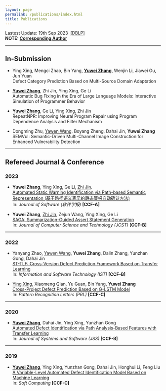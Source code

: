 ```yaml
---
layout: page
permalink: /publications/index.html
title: Publications
---
```


Lastest Update: 19th Sep 2023&nbsp; [[DBLP]](https://dblp.uni-trier.de/pid/95/8351-3.html)<br>
**NOTE: <u>Corresponding Author</u>**

---

## In-Submission

- Ying Xing, Mengci Zhao, Bin Yang, **<u>Yuwei Zhang</u>**, Wenjin Li, Jiawei Gu, Jun Yuan<br>Defect Category Prediction Based on Multi-Source Domain Adaptation

- **<u>Yuwei Zhang</u>**, Zhi Jin, Ying Xing, Ge Li<br>Automatic Bug Fixing in the Era of Large Language Models: Interactive Simulation of Programmer Behavior

- **<u>Yuwei Zhang</u>**, Ge Li, Ying Xing, Zhi Jin<br>RepeatNPR: Improving Neural Program Repair using Program Dependence Analysis and Filter Mechanism

-  Dongming Zhu, <u>Yawen Wang</u>, Boyang Zheng, Dahai Jin, **Yuwei Zhang**<br>SEMVul: Semantic-Driven Multi-Channel Image Construction for Enhanced Vulnerability Detection

---

## Refereed Journal & Conference

### 2023

- **Yuwei Zhang**, Ying Xing, Ge Li, <u>Zhi Jin</u>.<br>[Automated Static Warning Identification via Path-based Semantic Representation (基于路径语义表示的静态警报自动确认方法)](https://arxiv.org/abs/2306.15568)<br>In: *Journal of Software (软件学报)* **[CCF-A]**

- **Yuwei Zhang**, <u>Zhi Jin</u>, Zejun Wang, Ying Xing, Ge Li<br>[SAGA: Summarization-Guided Assert Statement Generation](https://arxiv.org/abs/2305.14808)<br>In: *Journal of Computer Science and Technology (JCST)* **[CCF-B]**

---

### 2022

- Yanyang Zhao, <u>Yawen Wang</u>, **Yuwei Zhang**, Dalin Zhang, Yunzhan Gong, Dahai Jin<br>[ST-TLF: Cross-Version Defect Prediction Framework Based on Transfer Learning](https://www.sciencedirect.com/science/article/abs/pii/S095058492200088X?via%3Dihub)<br>In: *Information and Software Technology (IST)* **[CCF-B]**

- <u>Ying Xing</u>, Xiaomeng Qian, Yu Guan, Bin Yang, **Yuwei Zhang**<br>[Cross-Project Defect Prediction Based on G-LSTM Model](https://www.sciencedirect.com/science/article/abs/pii/S0167865522001519?via%3Dihub)<br>In: *Pattern Recognition Letters (PRL)* **[CCF-C]**

---

### 2020

- **<u>Yuwei Zhang</u>**, Dahai Jin, Ying Xing, Yunzhan Gong<br>[Automated Defect Identification via Path Analysis-Based Features with Transfer Learning](https://www.sciencedirect.com/science/article/pii/S0164121220300662?via%3Dihub)<br>In: *Journal of Systems and Software (JSS)* **[CCF-B]**

---

### 2019

- **<u>Yuwei Zhang</u>**, Ying Xing, Yunzhan Gong, Dahai Jin, Honghui Li, Feng Liu<br>[A Variable-Level Automated Defect Identification Model Based on Machine Learning](https://link.springer.com/article/10.1007/s00500-019-03942-3)<br>In: *Soft Computing* **[CCF-C]**
